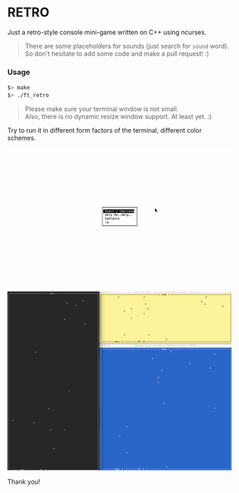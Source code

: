 # RETRO

Just a retro-style console mini-game written on C++ using ncurses.
> There are some placeholders for sounds (just search for `sound` word). \
> So don't hesitate to add some code and make a pull request! :) 

### Usage

```bash
$> make
$> ./ft_retro
```

> Please make sure your terminal window is not small.  
> Also, there is no dynamic resize window support. At least yet. :)


Try to run it in different form factors of the terminal, different color schemes.

![](./media/ft_retro_demo1.gif)
![](./media/ft_retro_demo2.gif)

Thank you!
